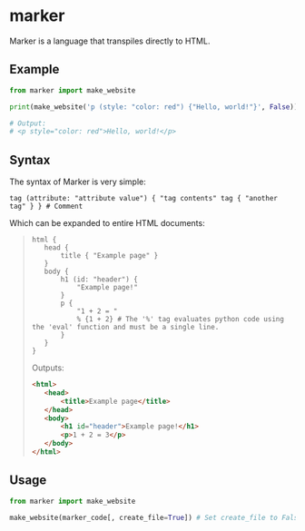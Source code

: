 # marker
Marker is a language that transpiles directly to HTML.

## Example
```py
from marker import make_website

print(make_website('p (style: "color: red") {"Hello, world!"}', False))

# Output:
# <p style="color: red">Hello, world!</p>
```

## Syntax
The syntax of Marker is very simple:
```
tag (attribute: "attribute value") { "tag contents" tag { "another tag" } } # Comment
```
Which can be expanded to entire HTML documents:
>```
>html {
>    head {
>        title { "Example page" }
>    }
>    body {
>        h1 (id: "header") {
>            "Example page!"
>        }
>        p {
>            "1 + 2 = "
>            % {1 + 2} # The '%' tag evaluates python code using the 'eval' function and must be a single line.
>        }
>    }
>}
>```
>Outputs:
>```html
><html>
>    <head>
>        <title>Example page</title>
>    </head>
>    <body>
>        <h1 id="header">Example page!</h1>
>        <p>1 + 2 = 3</p>
>    </body>
></html>
>```
## Usage
```py
from marker import make_website

make_website(marker_code[, create_file=True]) # Set create_file to False if you just want to return the HTML string.
```
